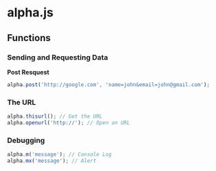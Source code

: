 # alpha.js


## Functions

### Sending and Requesting Data
**Post Resquest**
```js
alpha.post('http://google.com', 'name=john&email=john@gmail.com');
``` 


### The URL
```js
alpha.thisurl(); // Get the URL
alpha.openurl('http://'); // Open an URL
``` 

### Debugging 
```js
alpha.m('message'); // Console Log
alpha.mx('message'); // Alert
``` 